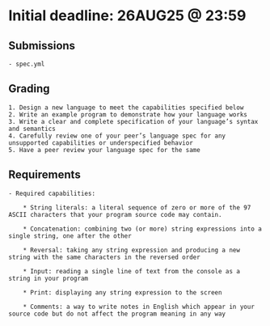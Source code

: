 # Initial deadline: 26AUG25 @ 23:59

## Submissions

    - spec.yml 

## Grading

    1. Design a new language to meet the capabilities specified below
    2. Write an example program to demonstrate how your language works
    3. Write a clear and complete specification of your language’s syntax and semantics
    4. Carefully review one of your peer’s language spec for any unsupported capabilities or underspecified behavior
    5. Have a peer review your language spec for the same

## Requirements

    - Required capabilities:

        * String literals: a literal sequence of zero or more of the 97 ASCII characters that your program source code may contain.

        * Concatenation: combining two (or more) string expressions into a single string, one after the other

        * Reversal: taking any string expression and producing a new string with the same characters in the reversed order

        * Input: reading a single line of text from the console as a string in your program

        * Print: displaying any string expression to the screen

        * Comments: a way to write notes in English which appear in your source code but do not affect the program meaning in any way


